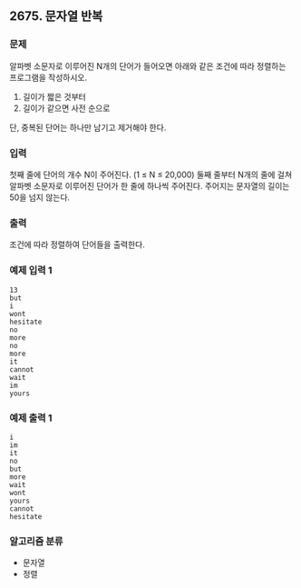 ## 2675. 문자열 반복

### 문제
알파벳 소문자로 이루어진 N개의 단어가 들어오면 아래와 같은 조건에 따라 정렬하는 프로그램을 작성하시오.

1. 길이가 짧은 것부터
2. 길이가 같으면 사전 순으로

단, 중복된 단어는 하나만 남기고 제거해야 한다.

### 입력
첫째 줄에 단어의 개수 N이 주어진다. (1 ≤ N ≤ 20,000) 둘째 줄부터 N개의 줄에 걸쳐 알파벳 소문자로 이루어진 단어가 한 줄에 하나씩 주어진다. 주어지는 문자열의 길이는 50을 넘지 않는다.

### 출력
조건에 따라 정렬하여 단어들을 출력한다.

### 예제 입력 1
```
13
but
i
wont
hesitate
no
more
no
more
it
cannot
wait
im
yours
```

### 예제 출력 1
``` 
i
im
it
no
but
more
wait
wont
yours
cannot
hesitate
```

### 알고리즘 분류
- 문자열
- 정렬
  
#
